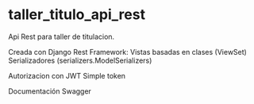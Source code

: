 # taller_titulo_api_rest

Api Rest para taller de titulacion.

Creada con Django Rest Framework:
Vistas basadas en clases (ViewSet)
Serializadores (serializers.ModelSerializers)

Autorizacion con JWT Simple token

Documentación Swagger

